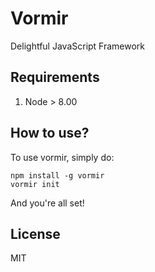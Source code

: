 # Vormir
Delightful JavaScript Framework

## Requirements
1. Node > 8.00

## How to use?
To use vormir, simply do:
```
npm install -g vormir
vormir init
```
And you're all set!

## License
MIT

